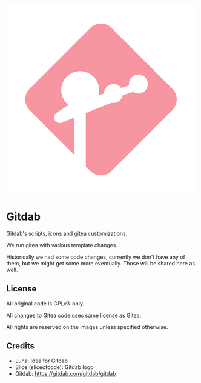 ![Transparent background gitdab logo](icons/gitdab_transparent.png)

# Gitdab

Gitdab's scripts, icons and gitea customizations.

We run gitea with various template changes.

Historically we had some code changes, currently we don't have any of them, but we might get some more eventually. Those will be shared here as well.

## License

All original code is GPLv3-only.

All changes to Gitea code uses same license as Gitea.

All rights are reserved on the images unless specified otherwise.

## Credits

- Luna: Idea for Gitdab
- Slice (sliceofcode): Gitdab logo
- Gitdab: https://gitdab.com/gitdab/gitdab
